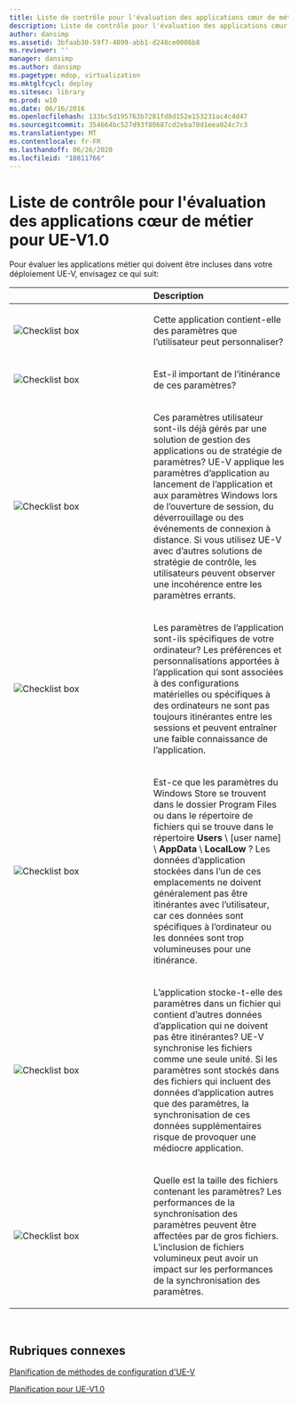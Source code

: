 ```yaml
---
title: Liste de contrôle pour l'évaluation des applications cœur de métier pour UE-V1.0
description: Liste de contrôle pour l'évaluation des applications cœur de métier pour UE-V1.0
author: dansimp
ms.assetid: 3bfaab30-59f7-4099-abb1-d248ce0086b8
ms.reviewer: ''
manager: dansimp
ms.author: dansimp
ms.pagetype: mdop, virtualization
ms.mktglfcycl: deploy
ms.sitesec: library
ms.prod: w10
ms.date: 06/16/2016
ms.openlocfilehash: 133bc5d195763b7281fd8d152e153231ac4c4d47
ms.sourcegitcommit: 354664bc527d93f80687cd2eba70d1eea024c7c3
ms.translationtype: MT
ms.contentlocale: fr-FR
ms.lasthandoff: 06/26/2020
ms.locfileid: "10811766"
---
```

# Liste de contrôle pour l'évaluation des applications cœur de métier pour UE-V1.0


Pour évaluer les applications métier qui doivent être incluses dans votre déploiement UE-V, envisagez ce qui suit:

<table>
<colgroup>
<col width="50%" />
<col width="50%" />
</colgroup>
<thead>
<tr class="header">
<th align="left"></th>
<th align="left">Description</th>
</tr>
</thead>
<tbody>
<tr class="odd">
<td align="left"><img src="images/checklistbox.gif" alt="Checklist box" /></td>
<td align="left"><p>Cette application contient-elle des paramètres que l’utilisateur peut personnaliser?</p></td>
</tr>
<tr class="even">
<td align="left"><img src="images/checklistbox.gif" alt="Checklist box" /></td>
<td align="left"><p>Est-il important de l’itinérance de ces paramètres?</p></td>
</tr>
<tr class="odd">
<td align="left"><img src="images/checklistbox.gif" alt="Checklist box" /></td>
<td align="left"><p>Ces paramètres utilisateur sont-ils déjà gérés par une solution de gestion des applications ou de stratégie de paramètres? UE-V applique les paramètres d’application au lancement de l’application et aux paramètres Windows lors de l’ouverture de session, du déverrouillage ou des événements de connexion à distance. Si vous utilisez UE-V avec d’autres solutions de stratégie de contrôle, les utilisateurs peuvent observer une incohérence entre les paramètres errants.</p></td>
</tr>
<tr class="even">
<td align="left"><img src="images/checklistbox.gif" alt="Checklist box" /></td>
<td align="left"><p>Les paramètres de l’application sont-ils spécifiques de votre ordinateur? Les préférences et personnalisations apportées à l’application qui sont associées à des configurations matérielles ou spécifiques à des ordinateurs ne sont pas toujours itinérantes entre les sessions et peuvent entraîner une faible connaissance de l’application.</p></td>
</tr>
<tr class="odd">
<td align="left"><img src="images/checklistbox.gif" alt="Checklist box" /></td>
<td align="left"><p>Est-ce que les paramètres du Windows Store se trouvent dans le dossier Program Files ou dans le répertoire de fichiers qui se trouve dans le répertoire <strong> Users </strong> \ [user name] \ <strong> AppData </strong>  \  <strong> LocalLow </strong> ? Les données d’application stockées dans l’un de ces emplacements ne doivent généralement pas être itinérantes avec l’utilisateur, car ces données sont spécifiques à l’ordinateur ou les données sont trop volumineuses pour une itinérance.</p></td>
</tr>
<tr class="even">
<td align="left"><img src="images/checklistbox.gif" alt="Checklist box" /></td>
<td align="left"><p>L’application stocke-t-elle des paramètres dans un fichier qui contient d’autres données d’application qui ne doivent pas être itinérantes? UE-V synchronise les fichiers comme une seule unité. Si les paramètres sont stockés dans des fichiers qui incluent des données d’application autres que des paramètres, la synchronisation de ces données supplémentaires risque de provoquer une médiocre application.</p></td>
</tr>
<tr class="odd">
<td align="left"><img src="images/checklistbox.gif" alt="Checklist box" /></td>
<td align="left"><p>Quelle est la taille des fichiers contenant les paramètres? Les performances de la synchronisation des paramètres peuvent être affectées par de gros fichiers. L’inclusion de fichiers volumineux peut avoir un impact sur les performances de la synchronisation des paramètres.</p></td>
</tr>
</tbody>
</table>

 

## Rubriques connexes


[Planification de méthodes de configuration d'UE-V](planning-for-ue-v-configuration-methods.md)

[Planification pour UE-V1.0](planning-for-ue-v-10.md)

 

 





